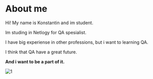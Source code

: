 # About me

Hi! My name is Konstantin and im student.

Im studing in Netlogy  for QA spesialist.

I have big experiense in other professions, but i want to learning QA.

I think that QA have a great future. 

**And i want to be a part of it.**

![1](https://images.hindustantimes.com/rf/image_size_630x354/HT/p2/2020/05/14/Pictures/_81dc0452-95ab-11ea-a968-2ed746e9a968.jpg)